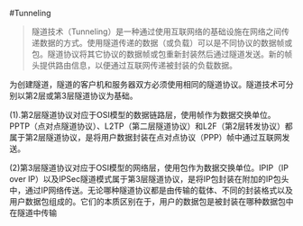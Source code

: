 #Tunneling

>隧道技术（Tunneling）是一种通过使用互联网络的基础设施在网络之间传递数据的方式。使用隧道传递的数据（或负载）可以是不同协议的数据帧或包。隧道协议将其它协议的数据帧或包重新封装然后通过隧道发送。新的帧头提供路由信息，以便通过互联网传递被封装的负载数据。

为创建隧道，隧道的客户机和服务器双方必须使用相同的隧道协议。隧道技术可分别以第2层或第3层隧道协议为基础。

(1).第2层隧道协议对应于OSI模型的数据链路层，使用帧作为数据交换单位。PPTP（点对点隧道协议）、L2TP（第二层隧道协议）和L2F（第2层转发协议）都属于第2层隧道协议，是将用户数据封装在点对点协议（PPP）帧中通过互联网发送。

(2)第3层隧道协议对应于OSI模型的网络层，使用包作为数据交换单位。IPIP（IP over IP）以及IPSec隧道模式属于第3层隧道协议，是将IP包封装在附加的IP包头中，通过IP网络传送。无论哪种隧道协议都是由传输的载体、不同的封装格式以及用户数据包组成的。它们的本质区别在于，用户的数据包是被封装在哪种数据包中在隧道中传输
